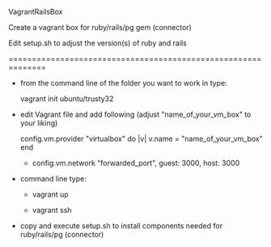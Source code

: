 VagrantRailsBox

Create a vagrant box for ruby/rails/pg gem (connector) 

Edit setup.sh to adjust the version(s) of ruby and rails

==============================================================

* from the command line of the folder you want to work in type:

  vagrant init ubuntu/trusty32


* edit Vagrant file and add following (adjust "name_of_your_vm_box" to your liking)


  config.vm.provider "virtualbox" do |v|
    v.name = "name_of_your_vm_box"
  end

  - config.vm.network "forwarded_port", guest: 3000, host: 3000



* command line type:
  
  - vagrant up
  
  - vagrant ssh


* copy and execute setup.sh to install components needed for ruby/rails/pg (connector)


